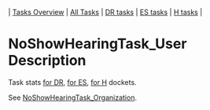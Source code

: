 | [Tasks Overview](tasks-overview.md) | [All Tasks](../alltasks.md) | [DR tasks](../docs-DR/tasklist.md) | [ES tasks](../docs-ES/tasklist.md) | [H tasks](../docs-H/tasklist.md) |

# NoShowHearingTask_User Description

Task stats [for DR](../docs-DR/NoShowHearingTask_User.md), [for ES](../docs-ES/NoShowHearingTask_User.md), [for H](../docs-H/NoShowHearingTask_User.md) dockets.

See [NoShowHearingTask_Organization](NoShowHearingTask_Organization.md).
